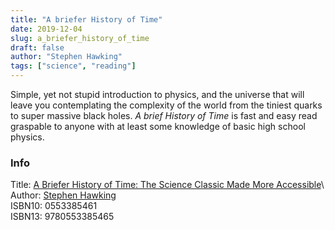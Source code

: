 ```yaml
---
title: "A briefer History of Time"
date: 2019-12-04
slug: a_briefer_history_of_time
draft: false
author: "Stephen Hawking"
tags: ["science", "reading"]
---
```


Simple, yet not stupid introduction to physics, and the universe that will
leave you contemplating the complexity of the world from the tiniest quarks
to super massive black holes. _A brief History of Time_ is fast and easy read
graspable to anyone with at least some knowledge of basic high school physics.

### Info

Title: [A Briefer History of Time: The Science Classic Made More Accessible](https://en.wikipedia.org/wiki/A_Briefer_History_of_Time_(Hawking_and_Mlodinow_book))\
Author: [Stephen Hawking](https://en.wikipedia.org/wiki/Stephan_hawking)\
ISBN10: 0553385461\
ISBN13: 9780553385465
